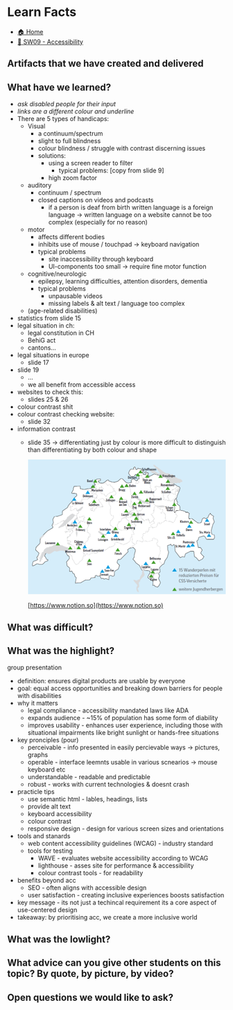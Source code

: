 # Learn Facts

- [🏠 Home](../index.md)
- [🦽 SW09 - Accessibility](../SW09%20-%20Accessibility.md)

## Artifacts that we have created and delivered

## What have we learned?

- *ask disabled people for their input*
- *links are a different colour and underline*
- There are 5 types of handicaps:
    - Visual
        - a continuum/spectrum
        - slight to full blindness
        - colour blindness / struggle with contrast discerning issues
        - solutions:
            - using a screen reader to filter
                - typical problems: [copy from slide 9]
            - high zoom factor
    - auditory
        - continuum / spectrum
        - closed captions on videos and podcasts
            - if a person is deaf from birth written language is a foreign language → written language on a website cannot be too complex (especially for no reason)
    - motor
        - affects different bodies
        - inhibits use of mouse / touchpad → keyboard navigation
        - typical problems
            - site inaccessibility through keyboard
            - UI-components too small → require fine motor function
    - cognitive/neurologic
        - epilepsy, learning difficulties, attention disorders, dementia
        - typical problems
            - unpausable videos
            - missing labels & alt text / language too complex
    - (age-related disabilities)
- statistics from slide 15
- legal situation in ch:
    - legal constitution in CH
    - BehiG act
    - cantons…
- legal situations in europe
    - slide 17
- slide 19
    - …
    - we all benefit from accessible access
- websites to check this:
    - slides 25 & 26
- colour contrast shit
- colour contrast checking website:
    - slide 32
- information contrast
    - slide 35 → differentiating just by colour is more difficult to distinguish than differentiating by both colour and shape
        
        ![sw09_1.png](../Images/sw09/sw09_1.png)
        
        [https://www.notion.so](https://www.notion.so)
        

## What was difficult?

## What was the highlight?

group presentation

- definition: ensures digital products are usable by everyone
- goal: equal access opportunities and breaking down barriers for people with disabilities
- why it matters
    - legal compliance - accessibility mandated laws like ADA
    - expands audience - ~15% of population has some form of diability
    - improves usability - enhances user experience, including those with situational impairments like bright sunlight or hands-free situations
- key pronciples (pour)
    - perceivable - info presented in easily percievable ways → pictures, graphs
    - operable - interface leemnts usable in various scnearios → mouse keyboard etc
    - understandable - readable and predictable
    - robust - works with current technologies & doesnt crash
- practicle tips
    - use semantic html - lables, headings, lists
    - provide alt text
    - keyboard accessibility
    - colour contrast
    - responsive design - design for various screen sizes and orientations
- tools and stanards
    - web content accessibility guidelines (WCAG) - industry standard
    - tools for testing
        - WAVE - evaluates website accessibility according to WCAG
        - lighthouse - asses site for performance & accessibility
        - colour contrast tools - for readability
- benefits beyond acc
    - SEO - often aligns with accessible design
    - user satisfaction - creating inclusive experiences boosts satisfaction
- key message - its not just a techincal requirement its a core aspect of use-centered design
- takeaway: by prioritising acc, we create a more inclusive world

## What was the lowlight?

## What advice can you give other students on this topic? By quote, by picture, by video?

## Open questions we would like to ask?